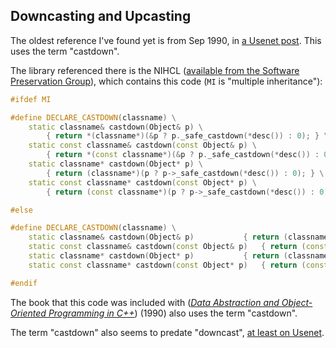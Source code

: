 ## Downcasting and Upcasting

The oldest reference I've found yet is from Sep 1990, in [a Usenet post](http://groups.google.com/group/gnu.g++.bug/msg/0f9930a029cf2657?dmode=source). This uses the term "castdown".

The library referenced there is the NIHCL ([available from the Software Preservation Group](http://www.softwarepreservation.org/projects/c_plus_plus/library/index.html#NIHCL)), which contains this code (`MI` is "multiple inheritance"):

```c++
#ifdef MI

#define DECLARE_CASTDOWN(classname) \
    static classname& castdown(Object& p) \
        { return *(classname*)(&p ? p._safe_castdown(*desc()) : 0); } \
    static const classname& castdown(const Object& p) \
        { return *(const classname*)(&p ? p._safe_castdown(*desc()) : 0); } \
    static classname* castdown(Object* p) \
        { return (classname*)(p ? p->_safe_castdown(*desc()) : 0); } \
    static const classname* castdown(const Object* p) \
        { return (const classname*)(p ? p->_safe_castdown(*desc()) : 0); } \

#else

#define DECLARE_CASTDOWN(classname) \
    static classname& castdown(Object& p)           { return (classname&)p; } \
    static const classname& castdown(const Object& p)   { return (const classname&)p; } \
    static classname* castdown(Object* p)           { return (classname*)p; } \
    static const classname* castdown(const Object* p)   { return (const classname*)p; } \

#endif
```

The book that this code was included with (*[Data Abstraction and Object-Oriented Programming in C++](http://books.google.co.nz/books?ei=S_kUT-rVEpCKmQXHrYXBAw&id=H5sZAQAAIAAJ&dq=%22Data+abstraction+and+object-oriented+programming+in+C%2B%2B%22+cast+down&q=%22castdown%22#search_anchor)*) (1990) also uses the term "castdown".

The term "castdown" also seems to predate "downcast", [at least on Usenet](http://groups.google.com/groups/search?safe=off&q=%22castdown%22&btnG=Search&as_mind=1&as_minm=1&as_miny=1981&as_maxd=31&as_maxm=12&as_maxy=1990&as_drrb=b&sitesearch=).
